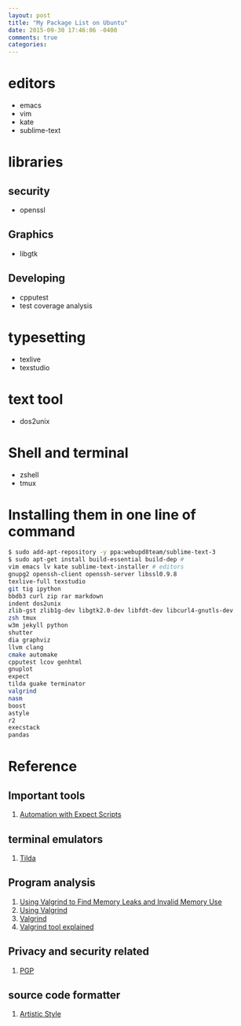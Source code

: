 ```yaml
---
layout: post
title: "My Package List on Ubuntu"
date: 2015-09-30 17:46:06 -0400
comments: true
categories: 
---
```


# editors
* emacs
* vim
* kate
* sublime-text

# libraries
## security
* openssl

## Graphics
* libgtk

## Developing
* cpputest
* test coverage analysis

# typesetting
* texlive
* texstudio

# text tool
* dos2unix

# Shell and terminal
* zshell
* tmux

# Installing them in one line of command

```bash
$ sudo add-apt-repository -y ppa:webupd8team/sublime-text-3
$ sudo apt-get install build-essential build-dep #
vim emacs lv kate sublime-text-installer # editors
gnupg2 openssh-client openssh-server libssl0.9.8
texlive-full texstudio
git tig ipython
bbdb3 curl zip rar markdown
indent dos2unix
zlib-gst zlib1g-dev libgtk2.0-dev libfdt-dev libcurl4-gnutls-dev
zsh tmux
w3m jekyll python 
shutter
dia graphviz
llvm clang
cmake automake
cpputest lcov genhtml
gnuplot
expect
tilda guake terminator
valgrind
nasm
boost
astyle
r2
execstack
pandas
```


# Reference
## Important tools
1. [Automation with Expect Scripts](http://www.admin-magazine.com/Articles/Automating-with-Expect-Scripts)

## terminal emulators
1. [Tilda](https://github.com/lanoxx/tilda)

## Program analysis
1. [Using Valgrind to Find Memory Leaks and Invalid Memory Use](http://www.cprogramming.com/debugging/valgrind.html)
2. [Using Valgrind](http://web.cs.swarthmore.edu/~newhall/unixhelp/purify.html)
3. [Valgrind](http://pages.cs.wisc.edu/~bart/537/valgrind.html)
4. [Valgrind tool explained](http://cs.ecs.baylor.edu/~donahoo/tools/valgrind/)

## Privacy and security related
1. [PGP](http://cs.ecs.baylor.edu/~donahoo/tools/PGP/)

## source code formatter
1. [Artistic Style](http://astyle.sourceforge.net/astyle.html#_General_Information)
